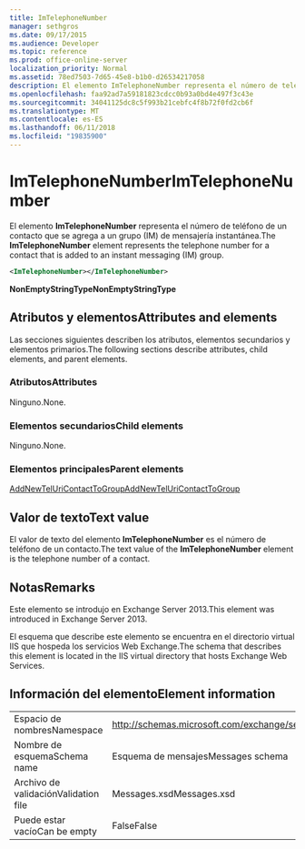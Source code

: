 ```yaml
---
title: ImTelephoneNumber
manager: sethgros
ms.date: 09/17/2015
ms.audience: Developer
ms.topic: reference
ms.prod: office-online-server
localization_priority: Normal
ms.assetid: 78ed7503-7d65-45e8-b1b0-d26534217058
description: El elemento ImTelephoneNumber representa el número de teléfono de un contacto que se agrega a un grupo (IM) de mensajería instantánea.
ms.openlocfilehash: faa92ad7a59181823cdcc0b93a0bd4e497f3c43e
ms.sourcegitcommit: 34041125dc8c5f993b21cebfc4f8b72f0fd2cb6f
ms.translationtype: MT
ms.contentlocale: es-ES
ms.lasthandoff: 06/11/2018
ms.locfileid: "19835900"
---
```

# <a name="imtelephonenumber"></a><span data-ttu-id="864af-103">ImTelephoneNumber</span><span class="sxs-lookup"><span data-stu-id="864af-103">ImTelephoneNumber</span></span>

<span data-ttu-id="864af-104">El elemento **ImTelephoneNumber** representa el número de teléfono de un contacto que se agrega a un grupo (IM) de mensajería instantánea.</span><span class="sxs-lookup"><span data-stu-id="864af-104">The **ImTelephoneNumber** element represents the telephone number for a contact that is added to an instant messaging (IM) group.</span></span> 
  
```XML
<ImTelephoneNumber></ImTelephoneNumber>
```

 <span data-ttu-id="864af-105">**NonEmptyStringType**</span><span class="sxs-lookup"><span data-stu-id="864af-105">**NonEmptyStringType**</span></span>
## <a name="attributes-and-elements"></a><span data-ttu-id="864af-106">Atributos y elementos</span><span class="sxs-lookup"><span data-stu-id="864af-106">Attributes and elements</span></span>

<span data-ttu-id="864af-107">Las secciones siguientes describen los atributos, elementos secundarios y elementos primarios.</span><span class="sxs-lookup"><span data-stu-id="864af-107">The following sections describe attributes, child elements, and parent elements.</span></span>
  
### <a name="attributes"></a><span data-ttu-id="864af-108">Atributos</span><span class="sxs-lookup"><span data-stu-id="864af-108">Attributes</span></span>

<span data-ttu-id="864af-109">Ninguno.</span><span class="sxs-lookup"><span data-stu-id="864af-109">None.</span></span>
  
### <a name="child-elements"></a><span data-ttu-id="864af-110">Elementos secundarios</span><span class="sxs-lookup"><span data-stu-id="864af-110">Child elements</span></span>

<span data-ttu-id="864af-111">Ninguno.</span><span class="sxs-lookup"><span data-stu-id="864af-111">None.</span></span>
  
### <a name="parent-elements"></a><span data-ttu-id="864af-112">Elementos principales</span><span class="sxs-lookup"><span data-stu-id="864af-112">Parent elements</span></span>

[<span data-ttu-id="864af-113">AddNewTelUriContactToGroup</span><span class="sxs-lookup"><span data-stu-id="864af-113">AddNewTelUriContactToGroup</span></span>](addnewteluricontacttogroup.md)
  
## <a name="text-value"></a><span data-ttu-id="864af-114">Valor de texto</span><span class="sxs-lookup"><span data-stu-id="864af-114">Text value</span></span>

<span data-ttu-id="864af-115">El valor de texto del elemento **ImTelephoneNumber** es el número de teléfono de un contacto.</span><span class="sxs-lookup"><span data-stu-id="864af-115">The text value of the **ImTelephoneNumber** element is the telephone number of a contact.</span></span> 
  
## <a name="remarks"></a><span data-ttu-id="864af-116">Notas</span><span class="sxs-lookup"><span data-stu-id="864af-116">Remarks</span></span>

<span data-ttu-id="864af-117">Este elemento se introdujo en Exchange Server 2013.</span><span class="sxs-lookup"><span data-stu-id="864af-117">This element was introduced in Exchange Server 2013.</span></span>
  
<span data-ttu-id="864af-118">El esquema que describe este elemento se encuentra en el directorio virtual IIS que hospeda los servicios Web Exchange.</span><span class="sxs-lookup"><span data-stu-id="864af-118">The schema that describes this element is located in the IIS virtual directory that hosts Exchange Web Services.</span></span>
  
## <a name="element-information"></a><span data-ttu-id="864af-119">Información del elemento</span><span class="sxs-lookup"><span data-stu-id="864af-119">Element information</span></span>

|||
|:-----|:-----|
|<span data-ttu-id="864af-120">Espacio de nombres</span><span class="sxs-lookup"><span data-stu-id="864af-120">Namespace</span></span>  <br/> |http://schemas.microsoft.com/exchange/services/2006/messages  <br/> |
|<span data-ttu-id="864af-121">Nombre de esquema</span><span class="sxs-lookup"><span data-stu-id="864af-121">Schema name</span></span>  <br/> |<span data-ttu-id="864af-122">Esquema de mensajes</span><span class="sxs-lookup"><span data-stu-id="864af-122">Messages schema</span></span>  <br/> |
|<span data-ttu-id="864af-123">Archivo de validación</span><span class="sxs-lookup"><span data-stu-id="864af-123">Validation file</span></span>  <br/> |<span data-ttu-id="864af-124">Messages.xsd</span><span class="sxs-lookup"><span data-stu-id="864af-124">Messages.xsd</span></span>  <br/> |
|<span data-ttu-id="864af-125">Puede estar vacío</span><span class="sxs-lookup"><span data-stu-id="864af-125">Can be empty</span></span>  <br/> |<span data-ttu-id="864af-126">False</span><span class="sxs-lookup"><span data-stu-id="864af-126">False</span></span>  <br/> |
   

